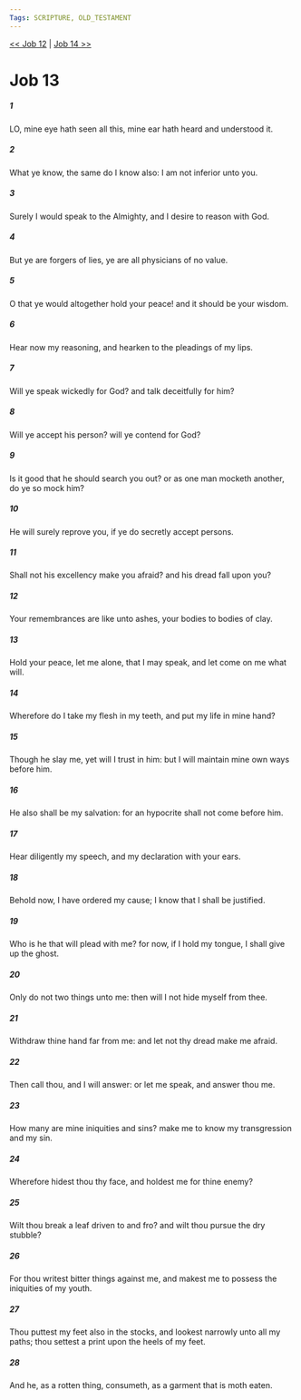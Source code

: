 ```yaml
---
Tags: SCRIPTURE, OLD_TESTAMENT
---
```


[<< Job 12](OLD_TESTAMENT/18_Job/Job_12.md) | [Job 14 >>](OLD_TESTAMENT/18_Job/Job_14.md)

# Job 13

##### 1
 LO, mine eye hath seen all this, mine ear hath heard and understood it.
##### 2
 What ye know, the same do I know also: I am not inferior unto you.
##### 3
 Surely I would speak to the Almighty, and I desire to reason with God.
##### 4
 But ye are forgers of lies, ye are all physicians of no value.
##### 5
 O that ye would altogether hold your peace!  and it should be your wisdom.
##### 6
 Hear now my reasoning, and hearken to the pleadings of my lips.
##### 7
 Will ye speak wickedly for God?  and talk deceitfully for him?
##### 8
 Will ye accept his person?  will ye contend for God?
##### 9
 Is it good that he should search you out?  or as one man mocketh another, do ye so mock him?
##### 10
 He will surely reprove you, if ye do secretly accept persons.
##### 11
 Shall not his excellency make you afraid?  and his dread fall upon you?
##### 12
 Your remembrances are like unto ashes, your bodies to bodies of clay.
##### 13
 Hold your peace, let me alone, that I may speak, and let come on me what will.
##### 14
 Wherefore do I take my flesh in my teeth, and put my life in mine hand?
##### 15
 Though he slay me, yet will I trust in him: but I will maintain mine own ways before him.
##### 16
 He also shall be my salvation: for an hypocrite shall not come before him.
##### 17
 Hear diligently my speech, and my declaration with your ears.
##### 18
 Behold now, I have ordered my cause; I know that I shall be justified.
##### 19
 Who is he that will plead with me?  for now, if I hold my tongue, I shall give up the ghost.
##### 20
 Only do not two things unto me: then will I not hide myself from thee.
##### 21
 Withdraw thine hand far from me: and let not thy dread make me afraid.
##### 22
 Then call thou, and I will answer: or let me speak, and answer thou me.
##### 23
 How many are mine iniquities and sins?  make me to know my transgression and my sin.
##### 24
 Wherefore hidest thou thy face, and holdest me for thine enemy?
##### 25
 Wilt thou break a leaf driven to and fro?  and wilt thou pursue the dry stubble?
##### 26
 For thou writest bitter things against me, and makest me to possess the iniquities of my youth.
##### 27
 Thou puttest my feet also in the stocks, and lookest narrowly unto all my paths; thou settest a print upon the heels of my feet.
##### 28
 And he, as a rotten thing, consumeth, as a garment that is moth eaten.
